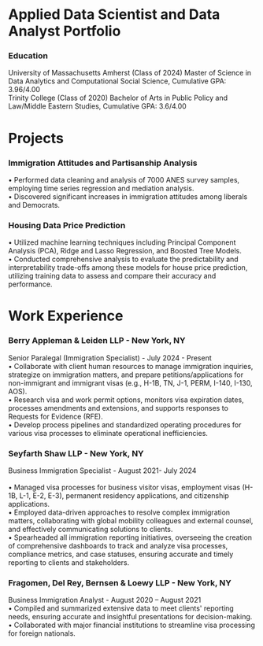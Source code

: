 # Applied Data Scientist and Data Analyst Portfolio

### Education 
University of Massachusetts Amherst (Class of 2024) 
   Master of Science in Data Analytics and Computational Social Science, Cumulative GPA: 3.96/4.00  
Trinity College (Class of 2020) 
   Bachelor of Arts in Public Policy and Law/Middle Eastern Studies, Cumulative GPA: 3.6/4.00

# Projects
### Immigration Attitudes and Partisanship Analysis 
• Performed data cleaning and analysis of 7000 ANES survey samples, employing time series regression and mediation analysis. <br>
• Discovered significant increases in immigration attitudes among liberals and Democrats. <br>

### Housing Data Price Prediction
• Utilized machine learning techniques including Principal Component Analysis (PCA), Ridge and
Lasso Regression, and Boosted Tree Models. <br>
• Conducted comprehensive analysis to evaluate the predictability and interpretability trade-offs
among these models for house price prediction, utilizing training data to assess and compare their
accuracy and performance. <br>

# Work Experience 

### Berry Appleman & Leiden LLP	- New York, NY
Senior Paralegal (Immigration Specialist) - July 2024 - Present <br>
• Collaborate with client human resources to manage immigration inquiries, strategize on immigration matters, and prepare petitions/applications for non-immigrant and immigrant visas (e.g., H-1B, TN, J-1, PERM, I-140, I-130, AOS). <br>
• Research visa and work permit options, monitors visa expiration dates, processes amendments and extensions, and supports responses to Requests for Evidence (RFE).<br>
• Develop process pipelines and standardized operating procedures for various visa processes to eliminate operational inefficiencies. <br>
### Seyfarth Shaw LLP  - New York, NY 
Business Immigration Specialist	- August 2021- July 2024 <br>          
• Managed visa processes for business visitor visas, employment visas (H-1B, L-1, E-2, E-3),  permanent residency applications, and citizenship applications.  <br> 
• Employed data-driven approaches to resolve complex immigration matters, collaborating with global mobility colleagues and external counsel, and effectively communicating solutions to clients. <br>
• Spearheaded all immigration reporting initiatives, overseeing the creation of comprehensive dashboards to track and analyze visa processes, compliance metrics, and case statuses, ensuring accurate and timely reporting to clients and stakeholders. <br>
### Fragomen, Del Rey, Bernsen & Loewy LLP - New York, NY 
Business Immigration Analyst - August 2020 – August 2021 <br>
• Compiled and summarized extensive data to meet clients' reporting needs, ensuring accurate and  insightful presentations for decision-making. <br>
• Collaborated with major financial institutions to streamline visa processing for foreign nationals. <br>
